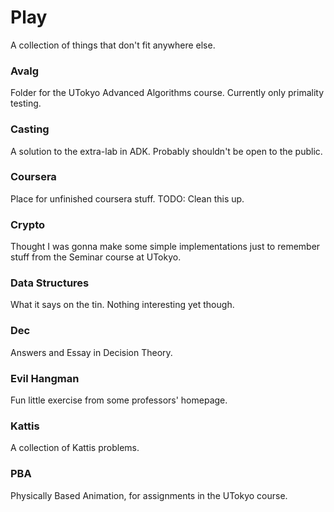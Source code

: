 Play
====
A collection of things that don't fit anywhere else. 

### Avalg
Folder for the UTokyo Advanced Algorithms course. Currently only primality testing.

### Casting
A solution to the extra-lab in ADK. Probably shouldn't be open to the public.

### Coursera
Place for unfinished coursera stuff. TODO: Clean this up.

### Crypto
Thought I was gonna make some simple implementations just to remember stuff from the Seminar course at UTokyo.

### Data Structures
What it says on the tin. Nothing interesting yet though.

### Dec
Answers and Essay in Decision Theory.

### Evil Hangman
Fun little exercise from some professors' homepage.

### Kattis
A collection of Kattis problems.

### PBA
Physically Based Animation, for assignments in the UTokyo course.
